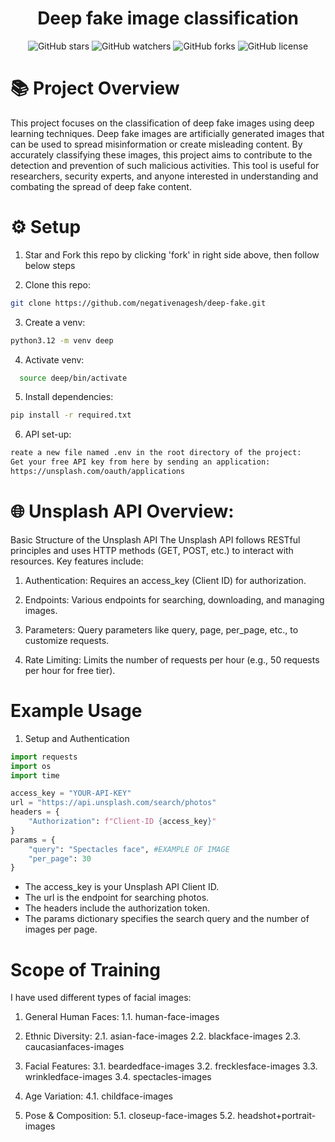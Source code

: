 <h1 align='center'>
  Deep fake image classification
</h1>

<div align="center">
  
![GitHub stars](https://img.shields.io/github/stars/negativenagesh/deep-fake?style=social)
![GitHub watchers](https://img.shields.io/github/watchers/negativenagesh/deep-fake?style=social)
![GitHub forks](https://img.shields.io/github/forks/negativenagesh/deep-fake?style=social)
![GitHub license](https://img.shields.io/github/license/negativenagesh/deep-fake)
</div>

# 📚 Project Overview
This project focuses on the classification of deep fake images using deep learning techniques. Deep fake images are artificially generated images that can be used to spread misinformation or create misleading content. By accurately classifying these images, this project aims to contribute to the detection and prevention of such malicious activities. This tool is useful for researchers, security experts, and anyone interested in understanding and combating the spread of deep fake content.

# ⚙️ Setup
1. Star and Fork this repo by clicking 'fork' in right side above, then follow below steps

2. Clone this repo:

```bash
git clone https://github.com/negativenagesh/deep-fake.git 
```
3. Create a venv:
```bash
python3.12 -m venv deep
```
4. Activate venv:
```bash
  source deep/bin/activate
```
5. Install dependencies:
```bash
pip install -r required.txt
```
6. API set-up:
```txt
reate a new file named .env in the root directory of the project:
Get your free API key from here by sending an application:
https://unsplash.com/oauth/applications
```

# 🌐 Unsplash API Overview:

Basic Structure of the Unsplash API
The Unsplash API follows RESTful principles and uses HTTP methods (GET, POST, etc.) to interact with resources. Key features include:

1. Authentication: Requires an access_key (Client ID) for authorization.

2. Endpoints: Various endpoints for searching, downloading, and managing images.

3. Parameters: Query parameters like query, page, per_page, etc., to customize requests.

4. Rate Limiting: Limits the number of requests per hour (e.g., 50 requests per hour for free tier).

# Example Usage

1. Setup and Authentication

```python
import requests
import os
import time

access_key = "YOUR-API-KEY"
url = "https://api.unsplash.com/search/photos"
headers = {
    "Authorization": f"Client-ID {access_key}"
}
params = {
    "query": "Spectacles face", #EXAMPLE OF IMAGE 
    "per_page": 30
}
```
* The access_key is your Unsplash API Client ID.
* The url is the endpoint for searching photos.
* The headers include the authorization token.
* The params dictionary specifies the search query and the number of images per page.

# Scope of Training

I have used different types of facial images:
1. General Human Faces:
   1.1. human-face-images

2. Ethnic Diversity:
   2.1. asian-face-images
   2.2. blackface-images
   2.3. caucasianfaces-images

3. Facial Features:
   3.1. beardedface-images
   3.2. frecklesface-images
   3.3. wrinkledface-images
   3.4. spectacles-images

4. Age Variation:
   4.1. childface-images

5. Pose & Composition:
   5.1. closeup-face-images
   5.2. headshot+portrait-images

